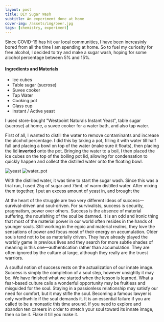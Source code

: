 ```yaml
---
layout: post
title: DIY Sugar Wash
subtitle: An experiment done at home
cover-img: /assets/img/beer.jpg
tags: [chemistry, experiment]
---
```


Since COVID-19 has hit our local communities, I have been increasinly bored from all the time I am spending at home. So to fuel my curiosity for free alcohol, I decided to try and make a sugar wash, hoping for some alcohol percentage between 5% and 15%. 

#### Ingredients and Materials
 - Ice cubes
 - Table sugar (sucrose)
 - Suvee cooker
 - Tap Water
 - Cooking pot
 - Glass cup
 - Instant / Active yeast

I used store-bought "Westpoint Naturals Instant Yeast", table sugar (sucrose) at home, a suvee cooker for a water bath, and also tap water.

First of all, I wanted to distill the water to remove contaminants and increase the alcohol percentage. I did this by taking a pot, filling it with water till half full and placing a bowl on top of the water (make sure it floats), then placing the lid **inverted** onto the pot. Bringing the water to a boil, I then placed the ice cubes on the top of the boiling pot lid, allowing for condensation to quickly happen and collect the distilled water onto the floating bowl.

![yeast](assests/img/yeast.jpg)
![water_pot](assests/img/water_pot.jpg)

With the distilled water, it was time to start the sugar wash. Since this was a trial run, I used 25g of sugar and 75mL of warm distilled water. After mixing them together, I put an excess amount of yeast in, and brought the 

At the heart of the struggle are two very different ideas of success—survival-driven and soul-driven. For survivalists, success is security, pragmatism, power over others. Success is the absence of material suffering, the nourishing of the soul be damned. It is an odd and ironic thing that most of the material power in our world often resides in the hands of younger souls. Still working in the egoic and material realms, they love the sensations of power and focus most of their energy on accumulation. Older souls tend not to be as materially driven. They have already played the worldly game in previous lives and they search for more subtle shades of meaning in this one—authentication rather than accumulation. They are often ignored by the culture at large, although they really are the truest warriors.

A soulful notion of success rests on the actualization of our innate image. Success is simply the completion of a soul step, however unsightly it may be. We have finished what we started when the lesson is learned. What a fear-based culture calls a wonderful opportunity may be fruitless and misguided for the soul. Staying in a passionless relationship may satisfy our need for comfort, but it may stifle the soul. Becoming a famous lawyer is only worthwhile if the soul demands it. It is an essential failure if you are called to be a monastic this time around. If you need to explore and abandon ten careers in order to stretch your soul toward its innate image, then so be it. Flake it till you make it.
